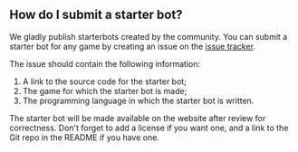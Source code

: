 ## How do I submit a starter bot?

We gladly publish starterbots created by the community. You can submit a starter bot for any game by creating an issue on the 
[issue tracker](https://github.com/riddlesio/issues/issues).

The issue should contain the following information:

  1. A link to the source code for the starter bot;
  2. The game for which the starter bot is made;
  3. The programming language in which the starter bot is written.

The starter bot will be made available on the website after review for correctness. Don't forget to add a license if you want one, and a link to the Git repo in the README if you have one.
